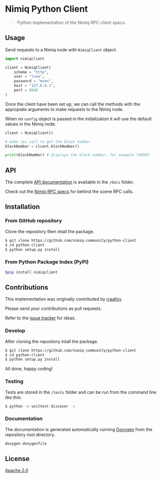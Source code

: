 Nimiq Python Client
===================

> Python implementation of the Nimiq RPC client specs.

## Usage

Send requests to a Nimiq node with `NimiqClient` object.

```python
import nimiqclient

client = NimiqClient(
	scheme = "http",
	user = "luna",
	password = "moon",
	host = "127.0.0.1",
	port = 8648
)
```

Once the client have been set up, we can call the methods with the appropiate arguments to make requests to the Nimiq node.

When no `config` object is passed in the initialization it will use the default values in the Nimiq node.

```python
client = NimiqClient()

# make rpc call to get the block number
blockNumber = client.blockNumber()

print(blockNumber) # displays the block number, for example 748883
```

## API

The complete [API documentation](docs) is available in the `/docs` folder.

Check out the [Nimiq RPC specs](https://github.com/nimiq/core-js/wiki/JSON-RPC-API) for behind the scene RPC calls.

## Installation

### From GitHub repository

Clone the repository then intall the package.

```sh
$ git clone https://github.com/nimiq-community/python-client
$ cd python-client
$ python setup.py install
```

### From Python Package Index (PyPI)

```sh
$pip install nimiqclient
```

## Contributions

This implementation was originally contributed by [rraallvv](https://github.com/rraallvv/).

Please send your contributions as pull requests.

Refer to the [issue tracker](https://github.com/nimiq-community/python-client/issues) for ideas.

### Develop

After cloning the repository intall the package.

```sh
$ git clone https://github.com/nimiq-community/python-client
$ cd python-client
$ python setup.py install
```

All done, happy coding!

### Testing

Tests are stored in the `/tests` folder and can be run from the command line like this:

```sh
$ python -m unittest discover -v
```

### Documentation

The documentation is generated automatically running [Doxygen](https://www.doxygen.nl/download.html#srcbin) from the repository root directory.

```sh
doxygen doxygenfile
```

## License

[Apache 2.0](LICENSE.md)
